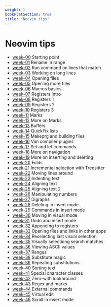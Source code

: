 ```yaml
---
weight: 1
bookFlatSection: true
title: "Neovim tips"
---
```


# Neovim tips

 - [week-00](./week-00) Starting point
 - [week-01](./week-01) Rename in range
 - [week-02](./week-02) Run command on lines that match
 - [week-03](./week-03) Working on long lines
 - [week-04](./week-04) Opening files
 - [week-05](./week-05) Opening more files
 - [week-06](./week-06) Macros basics
 - [week-07](./week-07) Registers intro
 - [week-08](./week-08) Registers 1
 - [week-09](./week-09) Registers 2
 - [week-10](./week-10) Registers 3
 - [week-11](./week-11) Marks
 - [week-12](./week-12) More on Marks
 - [week-13](./week-13) Buffers
 - [week-14](./week-14) QuickFix lists
 - [week-15](./week-15) Makeprg and building files
 - [week-16](./week-16) Vim compiler plugins
 - [week-17](./week-17) Set and let commands
 - [week-18](./week-18) More on navigation
 - [week-19](./week-19) More on inserting and deleting
 - [week-20](./week-20) Folds
 - [week-21](./week-21) Incremental selection with Treesitter
 - [week-22](./week-22) Moving lines around
 - [week-23](./week-23) Indenting text
 - [week-24](./week-24) Aligning text
 - [week-25](./week-25) Aligning text 2
 - [week-26](./week-26) Manipulating numbers
 - [week-27](./week-27) Digraphs
 - [week-28](./week-28) Deleting in insert mode
 - [week-29](./week-29) Commands in insert mode
 - [week-30](./week-30) Moving in visual mode
 - [week-31](./week-31) Undo and insert mode
 - [week-32](./week-32) Appending to registers
 - [week-33](./week-33) Opening files and links in other apps
 - [week-34](./week-34) Reselecting last visual selection
 - [week-35](./week-35) Visually selectiong search matches
 - [week-36](./week-36) Viewing ASCII values
 - [week-37](./week-37) Ranges
 - [week-38](./week-38) Substitute magic
 - [week-39](./week-39) Repeating substitutions
 - [week-40](./week-40) Sorting text
 - [week-41](./week-41) Special character classes
 - [week-42](./week-42) Zero-with lookaround
 - [week-43](./week-43) Regex and marks
 - [week-44](./week-44) External commands
 - [week-45](./week-45) Virtual edit
 - [week-46](./week-46) Scroll in insert mode

